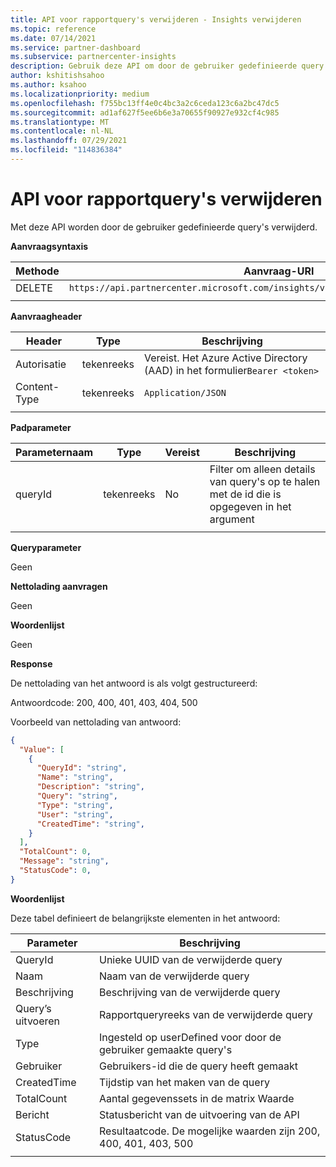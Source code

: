 ```yaml
---
title: API voor rapportquery's verwijderen - Insights verwijderen
ms.topic: reference
ms.date: 07/14/2021
ms.service: partner-dashboard
ms.subservice: partnercenter-insights
description: Gebruik deze API om door de gebruiker gedefinieerde query's in Partner Center verwijderen.
author: kshitishsahoo
ms.author: ksahoo
ms.localizationpriority: medium
ms.openlocfilehash: f755bc13ff4e0c4bc3a2c6ceda123c6a2bc47dc5
ms.sourcegitcommit: ad1af627f5ee6b6e3a70655f90927e932cf4c985
ms.translationtype: MT
ms.contentlocale: nl-NL
ms.lasthandoff: 07/29/2021
ms.locfileid: "114836384"
---
```

# <a name="delete-report-queries-api"></a>API voor rapportquery's verwijderen

Met deze API worden door de gebruiker gedefinieerde query's verwijderd.

**Aanvraagsyntaxis**

|    Methode    |    Aanvraag-URI    |
|    ----    |    ----    |
|    DELETE    |    `https://api.partnercenter.microsoft.com/insights/v1/mpn/ScheduledQueries/{queryId}` |
|        |        |

**Aanvraagheader**

|    Header    |    Type    |    Beschrijving    |
|    ----    |    ----    |    ----    |
|    Autorisatie    |    tekenreeks    |    Vereist. Het Azure Active Directory (AAD) in het formulier`Bearer <token>`    |
|    Content-Type    |    tekenreeks    |    `Application/JSON`    |
|        |        |        |

**Padparameter**

|    Parameternaam    |    Type    |    Vereist    |    Beschrijving    |
|    ----    |    ----    |    ----    |    ----    |
|    queryId     |    tekenreeks     |    No    |    Filter om alleen details van query's op te halen met de id die is opgegeven in het argument     |
|        |        |        |        |

**Queryparameter**

Geen

**Nettolading aanvragen**

Geen

**Woordenlijst**

Geen

**Response**

De nettolading van het antwoord is als volgt gestructureerd:

Antwoordcode: 200, 400, 401, 403, 404, 500

Voorbeeld van nettolading van antwoord:

```json
{ 
  "Value": [ 
    { 
      "QueryId": "string", 
      "Name": "string", 
      "Description": "string", 
      "Query": "string", 
      "Type": "string", 
      "User": "string", 
      "CreatedTime": "string", 
    } 
  ], 
  "TotalCount": 0, 
  "Message": "string", 
  "StatusCode": 0, 
}
```

**Woordenlijst**

Deze tabel definieert de belangrijkste elementen in het antwoord:

|    Parameter    |    Beschrijving    |
|    ----    |    ----    |
|    QueryId     |    Unieke UUID van de verwijderde query    |
|    Naam     |    Naam van de verwijderde query    |
|    Beschrijving     |    Beschrijving van de verwijderde query     |
|    Query’s uitvoeren     |    Rapportqueryreeks van de verwijderde query    |
|    Type     |    Ingesteld op userDefined voor door de gebruiker gemaakte query's     |
|    Gebruiker     |    Gebruikers-id die de query heeft gemaakt     |
|    CreatedTime     |    Tijdstip van het maken van de query     |
|    TotalCount     |    Aantal gegevenssets in de matrix Waarde     |
|    Bericht     |    Statusbericht van de uitvoering van de API     |
|    StatusCode     |    Resultaatcode. De mogelijke waarden zijn 200, 400, 401, 403, 500     |
|        |        |
